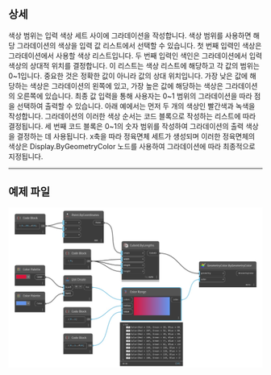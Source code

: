 ## 상세
색상 범위는 입력 색상 세트 사이에 그라데이션을 작성합니다. 색상 범위를 사용하면 해당 그라데이션의 색상을 입력 값 리스트에서 선택할 수 있습니다. 첫 번째 입력인 색상은 그라데이션에서 사용할 색상 리스트입니다. 두 번째 입력인 색인은 그라데이션에서 입력 색상의 상대적 위치를 결정합니다. 이 리스트는 색상 리스트에 해당하고 각 값의 범위는 0~1입니다. 중요한 것은 정확한 값이 아니라 값의 상대 위치입니다. 가장 낮은 값에 해당하는 색상은 그라데이션의 왼쪽에 있고, 가장 높은 값에 해당하는 색상은 그라데이션의 오른쪽에 있습니다. 최종 값 입력을 통해 사용자는 0~1 범위의 그라데이션을 따라 점을 선택하여 출력할 수 있습니다. 아래 예에서는 먼저 두 개의 색상인 빨간색과 녹색을 작성합니다. 그라데이션의 이러한 색상 순서는 코드 블록으로 작성하는 리스트에 따라 결정됩니다. 세 번째 코드 블록은 0~1의 숫자 범위를 작성하여 그라데이션의 출력 색상을 결정하는 데 사용됩니다. x축을 따라 정육면체 세트가 생성되며 이러한 정육면체의 색상은 Display.ByGeometryColor 노드를 사용하여 그라데이션에 따라 최종적으로 지정됩니다.
___
## 예제 파일

![Color Range](./CoreNodeModels.ColorRange_img.jpg)

